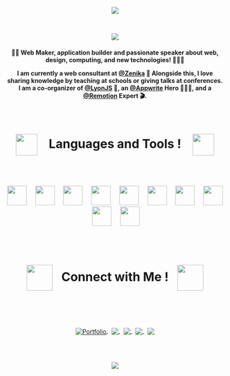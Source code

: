 <p align="center">
	<img src="https://user-images.githubusercontent.com/60877626/138601059-95ee36dc-5e15-4b0b-b88b-338df28f8b30.png">
</p>

<br>

<p align="center">
	<img src="https://readme-typing-svg.herokuapp.com?color=%2321B9CB&center=true&vCenter=true&width=550&lines=Hi+there+%F0%9F%91%8B+I'm+Micka%C3%ABl+Alves+aka+CruuzAzul+%F0%9F%94%B5">
</p>

<h4 align="center">

👋🏼 Web Maker, application builder and passionate speaker about web, design, computing, and new technologies! 👨🏻‍💻

I am currently a web consultant at <a href="https://www.zenika.com/">@Zenika</a> 🔴 Alongside this, I love sharing knowledge by teaching at schools or giving talks at conferences. I am a co-organizer of <a href="https://lyonjs.org/">@LyonJS</a> 🦁, an <a href="https://appwrite.io/heroes">@Appwrite</a> Hero 🦸🏼‍♂️, and a <a href="https://www.remotion.dev/experts/mickael-alves">@Remotion</a> Expert 🎬.
</h4>


<br>


<!-- Technologies -->
<h1 align="center"><img align="center" src='https://user-images.githubusercontent.com/60877626/138604414-b936eeb4-de92-4563-8f67-1e97df173db1.gif' width="50">&nbsp;&nbsp;&nbsp; Languages and Tools ! &nbsp;&nbsp;&nbsp;<img align="center" src='https://user-images.githubusercontent.com/60877626/138604414-b936eeb4-de92-4563-8f67-1e97df173db1.gif' width="50">
</h1>
<br><br><br>
<div align="center">
	<img src="https://cdn.jsdelivr.net/gh/devicons/devicon@latest/icons/react/react-original.svg" width="45px">&nbsp;&nbsp;&nbsp;&nbsp;
	<img src="https://cdn.jsdelivr.net/gh/devicons/devicon@latest/icons/nextjs/nextjs-original.svg" width="45px">&nbsp;&nbsp;&nbsp;&nbsp;
	<img src="https://cdn.jsdelivr.net/gh/devicons/devicon@latest/icons/vuejs/vuejs-original.svg" width="45px">&nbsp;&nbsp;&nbsp;&nbsp;
	<img src="https://cdn.jsdelivr.net/gh/devicons/devicon@latest/icons/nuxtjs/nuxtjs-original.svg" width="45px">&nbsp;&nbsp;&nbsp;&nbsp;
	<img src="https://cdn.jsdelivr.net/gh/devicons/devicon@latest/icons/javascript/javascript-original.svg" width="45px">&nbsp;&nbsp;&nbsp;&nbsp;
	<img src="https://cdn.jsdelivr.net/gh/devicons/devicon@latest/icons/typescript/typescript-original.svg" width="45px">&nbsp;&nbsp;&nbsp;&nbsp;
	<img src="https://cdn.jsdelivr.net/gh/devicons/devicon@latest/icons/nodejs/nodejs-original.svg" width="45px">&nbsp;&nbsp;&nbsp;&nbsp;
	<img src="https://cdn.jsdelivr.net/gh/devicons/devicon@latest/icons/flutter/flutter-original.svg" width="45px">&nbsp;&nbsp;&nbsp;&nbsp;
	<img src="https://www.vectorlogo.zone/logos/firebase/firebase-icon.svg" width="45px">&nbsp;&nbsp;&nbsp;&nbsp;
	<img src="https://cdn.jsdelivr.net/gh/devicons/devicon@latest/icons/appwrite/appwrite-original.svg" width="45px">&nbsp;&nbsp;&nbsp;&nbsp;
</div>
<!-- End of technologies -->

<br><br>

<!-- Links for contact -->
<h1 align="center"><img align="center" src='https://user-images.githubusercontent.com/60877626/138603595-67df9b05-b887-4d41-8d39-5ce4cd7f4ac3.gif' width="60">&nbsp;&nbsp; Connect with Me ! &nbsp;&nbsp;<img align="center" src='https://user-images.githubusercontent.com/60877626/138603595-67df9b05-b887-4d41-8d39-5ce4cd7f4ac3.gif' width="60">
</h1>
<br><br><br>
<p align="center">
	<a href="https://cruuzazul.dev"><img align="center" alt="Portfolio" title="Portfolio" src="https://img.shields.io/badge/website-21B9CB?style=for-the-badge&logo=About.me&logoColor=white"/>
	</a> &nbsp;
	<a href="https://www.linkedin.com/in/mickaelalves/" target="blank">
		<img align="center" src="https://img.shields.io/badge/linkedin-0077B5?style=for-the-badge&logo=linkedin" />
	</a> &nbsp;
	<a href="mailto:alves.mckl@gmail.com" target="blank">
		<img align="center" src="https://img.shields.io/badge/gmail-D14836?style=for-the-badge&logo=gmail&logoColor=white" />
	</a> &nbsp;
	<a href="https://twitter.com/CruuzAzul" target="blank">
		<img align="center" src="https://img.shields.io/badge/Twitter-1DA1F2?style=for-the-badge&logo=twitter&logoColor=white" />
	</a>
	</a> &nbsp;
	<a href="https://dev.to/cruzazul" target="blank">
		<img align="center" src="https://img.shields.io/badge/dev.to-100000?style=for-the-badge&logo=dev.to&logoColor=white" />
	</a>
</p>

<!-- End of links for contact -->

<br><br>

<p align="center">
	<img src="https://readme-typing-svg.herokuapp.com?color=%2321B9CB&size=21&center=true&vCenter=true&width=750&lines=Thank+you+for+taking+the+time+to+view+my+GitHub+Profile+%F0%9F%9A%80">
	
</p>
